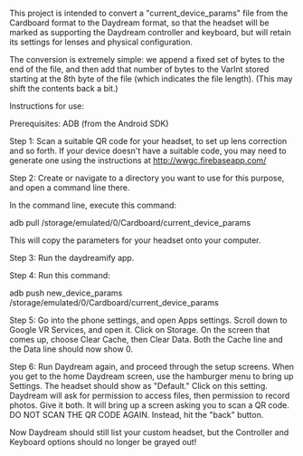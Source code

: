This project is intended to convert a "current_device_params" file
from the Cardboard format to the Daydream format, so that the headset
will be marked as supporting the Daydream controller and keyboard,
but will retain its settings for lenses and physical configuration.

The conversion is extremely simple: we append a fixed set of bytes to
the end of the file, and then add that number of bytes to the VarInt 
stored starting at the 8th byte of the file (which indicates the file length).
(This may shift the contents back a bit.)

Instructions for use:

Prerequisites:
ADB (from the Android SDK)

Step 1: 
Scan a suitable QR code for your headset, to set up lens correction
and so forth. If your device doesn't have a suitable code, you
may need to generate one using the instructions at
http://wwgc.firebaseapp.com/


Step 2:
Create or navigate to a directory you want to use for this purpose,
and open a command line there.

In the command line, execute this command:

adb pull /storage/emulated/0/Cardboard/current_device_params

This will copy the parameters for your headset onto your computer.

Step 3:
Run the daydreamify app.

Step 4:
Run this command:

adb push new_device_params /storage/emulated/0/Cardboard/current_device_params

Step 5:
Go into the phone settings, and open Apps settings.
Scroll down to Google VR Services, and open it.
Click on Storage.
On the screen that comes up, choose Clear Cache, then Clear Data.
Both the Cache line and the Data line should now show 0.

Step 6:
Run Daydream again, and proceed through the setup screens.
When you get to the home Daydream screen, use the hamburger menu to
bring up Settings. The headset should show as "Default."
Click on this setting. Daydream will ask for permission to access files,
then permission to record photos. Give it both. It will bring up a screen
asking you to scan a QR code.  DO NOT SCAN THE QR CODE AGAIN.
Instead, hit the "back" button.

Now Daydream should still list your custom headset, but the 
Controller and Keyboard options should no longer be grayed out!

